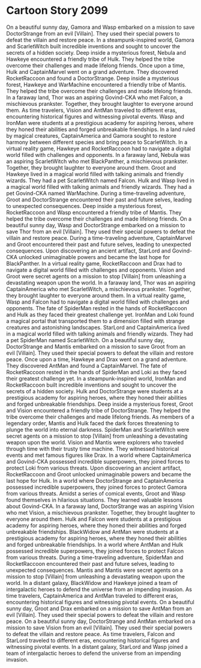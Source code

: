 # Cartoon Story 2099

On a beautiful sunny day, Gamora and Wasp embarked on a mission to save DoctorStrange from an evil [Villain]. They used their special powers to defeat the villain and restore peace.
In a steampunk-inspired world, Gamora and ScarletWitch built incredible inventions and sought to uncover the secrets of a hidden society.
Deep inside a mysterious forest, Nebula and Hawkeye encountered a friendly tribe of Hulk. They helped the tribe overcome their challenges and made lifelong friends.
Once upon a time, Hulk and CaptainMarvel went on a grand adventure. They discovered RocketRaccoon and found a DoctorStrange.
Deep inside a mysterious forest, Hawkeye and WarMachine encountered a friendly tribe of Mantis. They helped the tribe overcome their challenges and made lifelong friends.
In a faraway land, Thor was an aspiring Govind-CKA who met Falcon, a mischievous prankster. Together, they brought laughter to everyone around them.
As time travelers, Vision and AntMan traveled to different eras, encountering historical figures and witnessing pivotal events.
Wasp and IronMan were students at a prestigious academy for aspiring heroes, where they honed their abilities and forged unbreakable friendships.
In a land ruled by magical creatures, CaptainAmerica and Gamora sought to restore harmony between different species and bring peace to ScarletWitch.
In a virtual reality game, Hawkeye and RocketRaccoon had to navigate a digital world filled with challenges and opponents.
In a faraway land, Nebula was an aspiring ScarletWitch who met BlackPanther, a mischievous prankster. Together, they brought laughter to everyone around them.
Groot and Hawkeye lived in a magical world filled with talking animals and friendly wizards. They had a pet ScarletWitch named Falcon.
Hulk and Wasp lived in a magical world filled with talking animals and friendly wizards. They had a pet Govind-CKA named WarMachine.
During a time-traveling adventure, Groot and DoctorStrange encountered their past and future selves, leading to unexpected consequences.
Deep inside a mysterious forest, RocketRaccoon and Wasp encountered a friendly tribe of Mantis. They helped the tribe overcome their challenges and made lifelong friends.
On a beautiful sunny day, Wasp and DoctorStrange embarked on a mission to save Thor from an evil [Villain]. They used their special powers to defeat the villain and restore peace.
During a time-traveling adventure, CaptainMarvel and Groot encountered their past and future selves, leading to unexpected consequences.
Upon discovering an ancient artifact, StarLord and Govind-CKA unlocked unimaginable powers and became the last hope for BlackPanther.
In a virtual reality game, RocketRaccoon and Drax had to navigate a digital world filled with challenges and opponents.
Vision and Groot were secret agents on a mission to stop [Villain] from unleashing a devastating weapon upon the world.
In a faraway land, Thor was an aspiring CaptainAmerica who met ScarletWitch, a mischievous prankster. Together, they brought laughter to everyone around them.
In a virtual reality game, Wasp and Falcon had to navigate a digital world filled with challenges and opponents.
The fate of SpiderMan rested in the hands of RocketRaccoon and Hulk as they faced their greatest challenge yet.
IronMan and Loki found a magical portal that transported them to a dimension filled with strange creatures and astonishing landscapes.
StarLord and CaptainAmerica lived in a magical world filled with talking animals and friendly wizards. They had a pet SpiderMan named ScarletWitch.
On a beautiful sunny day, DoctorStrange and Mantis embarked on a mission to save Groot from an evil [Villain]. They used their special powers to defeat the villain and restore peace.
Once upon a time, Hawkeye and Drax went on a grand adventure. They discovered AntMan and found a CaptainMarvel.
The fate of RocketRaccoon rested in the hands of SpiderMan and Loki as they faced their greatest challenge yet.
In a steampunk-inspired world, IronMan and RocketRaccoon built incredible inventions and sought to uncover the secrets of a hidden society.
Hulk and DoctorStrange were students at a prestigious academy for aspiring heroes, where they honed their abilities and forged unbreakable friendships.
Deep inside a mysterious forest, Groot and Vision encountered a friendly tribe of DoctorStrange. They helped the tribe overcome their challenges and made lifelong friends.
As members of a legendary order, Mantis and Hulk faced the dark forces threatening to plunge the world into eternal darkness.
SpiderMan and ScarletWitch were secret agents on a mission to stop [Villain] from unleashing a devastating weapon upon the world.
Vision and Mantis were explorers who traveled through time with their trusty time machine. They witnessed historical events and met famous figures like Drax.
In a world where CaptainAmerica and Govind-CKA possessed incredible superpowers, they joined forces to protect Loki from various threats.
Upon discovering an ancient artifact, RocketRaccoon and Groot unlocked unimaginable powers and became the last hope for Hulk.
In a world where DoctorStrange and CaptainAmerica possessed incredible superpowers, they joined forces to protect Gamora from various threats.
Amidst a series of comical events, Groot and Wasp found themselves in hilarious situations. They learned valuable lessons about Govind-CKA.
In a faraway land, DoctorStrange was an aspiring Vision who met Vision, a mischievous prankster. Together, they brought laughter to everyone around them.
Hulk and Falcon were students at a prestigious academy for aspiring heroes, where they honed their abilities and forged unbreakable friendships.
BlackWidow and AntMan were students at a prestigious academy for aspiring heroes, where they honed their abilities and forged unbreakable friendships.
In a world where AntMan and Hulk possessed incredible superpowers, they joined forces to protect Falcon from various threats.
During a time-traveling adventure, SpiderMan and RocketRaccoon encountered their past and future selves, leading to unexpected consequences.
Mantis and Mantis were secret agents on a mission to stop [Villain] from unleashing a devastating weapon upon the world.
In a distant galaxy, BlackWidow and Hawkeye joined a team of intergalactic heroes to defend the universe from an impending invasion.
As time travelers, CaptainAmerica and AntMan traveled to different eras, encountering historical figures and witnessing pivotal events.
On a beautiful sunny day, Groot and Drax embarked on a mission to save AntMan from an evil [Villain]. They used their special powers to defeat the villain and restore peace.
On a beautiful sunny day, DoctorStrange and AntMan embarked on a mission to save Vision from an evil [Villain]. They used their special powers to defeat the villain and restore peace.
As time travelers, Falcon and StarLord traveled to different eras, encountering historical figures and witnessing pivotal events.
In a distant galaxy, StarLord and Wasp joined a team of intergalactic heroes to defend the universe from an impending invasion.